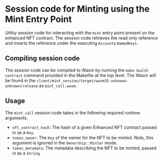 # Session code for Minting using the Mint Entry Point

Utility session code for interacting with the `mint` entry point present on the enhanced NFT contract. The session code retrieves
the read only reference and inserts the reference under the executing `Account`s `NamedKeys`.

## Compiling session code

The session code can be compiled to Wasm by running the `make build-contract` command provided in the Makefile at the top level.
The Wasm will be found in the `client/mint_session/target/wasm32-unknown-unknown/release` as `mint_call.wasm`.

## Usage

The `mint_call` session code takes in the following required runtime arguments.

* `nft_contract_hash`: The hash of a given Enhanced NFT contract passed in as a `Key`.
* `token_owner`: The `Key` of the owner for the NFT to be minted. Note, this argument is ignored in the `Ownership::Minter` mode.
* `token_metadata`: The metadata describing the NFT to be minted, passed in as a `String`.